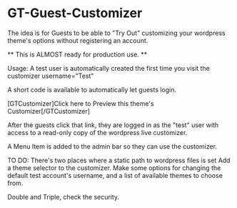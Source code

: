 GT-Guest-Customizer
===================

The idea is for Guests to be able to "Try Out" customizing your wordpress theme's options without registering an account.

** This is ALMOST ready for production use. **

Usage:
A test user is automatically created the first time you visit the customizer username="Test"

A short code is available to automatically let guests login.

[GTCustomizer]Click here to Preview this theme's Customizer[/GTCustomizer]

After the guests click that link, they are logged in as the "test" user with access to a read-only copy of the wordpress live customizer.

A Menu Item is added to the admin bar so they can use the customizer.

TO DO:
There's two places where a static path to wordpress files is set
Add a theme selector to the customizer.
Make some options for changing the default test account's username, 
and a list of available themes to choose from.

Double and Triple, check the security.
